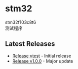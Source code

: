 # stm32
stm32f103c8t6</br>
测试程序</br>

## Latest Releases
- [Release vtest](https://github.com/qizhiwoniu/stm32/releases/tag/test) - Initial release
- [Release v1.0.0](https://github.com/qizhiwoniu/stm32/releases/tag/1.0) - Major update
